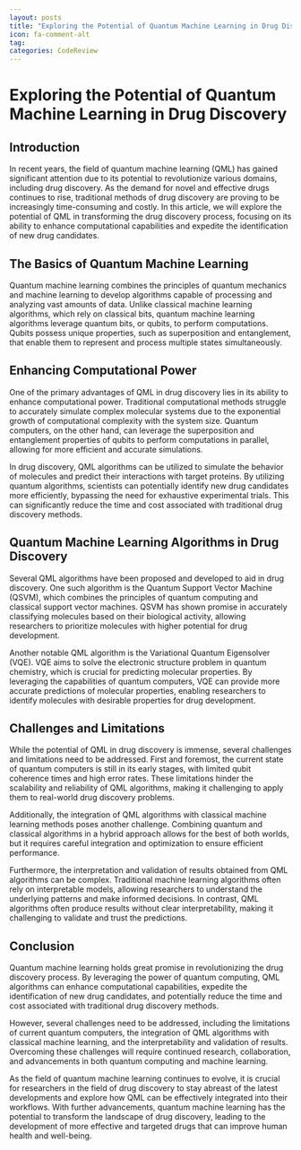 ```yaml
---
layout: posts
title: "Exploring the Potential of Quantum Machine Learning in Drug Discovery"
icon: fa-comment-alt
tag:      
categories: CodeReview
---
```



# Exploring the Potential of Quantum Machine Learning in Drug Discovery

## Introduction
In recent years, the field of quantum machine learning (QML) has gained significant attention due to its potential to revolutionize various domains, including drug discovery. As the demand for novel and effective drugs continues to rise, traditional methods of drug discovery are proving to be increasingly time-consuming and costly. In this article, we will explore the potential of QML in transforming the drug discovery process, focusing on its ability to enhance computational capabilities and expedite the identification of new drug candidates.

## The Basics of Quantum Machine Learning
Quantum machine learning combines the principles of quantum mechanics and machine learning to develop algorithms capable of processing and analyzing vast amounts of data. Unlike classical machine learning algorithms, which rely on classical bits, quantum machine learning algorithms leverage quantum bits, or qubits, to perform computations. Qubits possess unique properties, such as superposition and entanglement, that enable them to represent and process multiple states simultaneously.

## Enhancing Computational Power
One of the primary advantages of QML in drug discovery lies in its ability to enhance computational power. Traditional computational methods struggle to accurately simulate complex molecular systems due to the exponential growth of computational complexity with the system size. Quantum computers, on the other hand, can leverage the superposition and entanglement properties of qubits to perform computations in parallel, allowing for more efficient and accurate simulations.

In drug discovery, QML algorithms can be utilized to simulate the behavior of molecules and predict their interactions with target proteins. By utilizing quantum algorithms, scientists can potentially identify new drug candidates more efficiently, bypassing the need for exhaustive experimental trials. This can significantly reduce the time and cost associated with traditional drug discovery methods.

## Quantum Machine Learning Algorithms in Drug Discovery
Several QML algorithms have been proposed and developed to aid in drug discovery. One such algorithm is the Quantum Support Vector Machine (QSVM), which combines the principles of quantum computing and classical support vector machines. QSVM has shown promise in accurately classifying molecules based on their biological activity, allowing researchers to prioritize molecules with higher potential for drug development.

Another notable QML algorithm is the Variational Quantum Eigensolver (VQE). VQE aims to solve the electronic structure problem in quantum chemistry, which is crucial for predicting molecular properties. By leveraging the capabilities of quantum computers, VQE can provide more accurate predictions of molecular properties, enabling researchers to identify molecules with desirable properties for drug development.

## Challenges and Limitations
While the potential of QML in drug discovery is immense, several challenges and limitations need to be addressed. First and foremost, the current state of quantum computers is still in its early stages, with limited qubit coherence times and high error rates. These limitations hinder the scalability and reliability of QML algorithms, making it challenging to apply them to real-world drug discovery problems.

Additionally, the integration of QML algorithms with classical machine learning methods poses another challenge. Combining quantum and classical algorithms in a hybrid approach allows for the best of both worlds, but it requires careful integration and optimization to ensure efficient performance.

Furthermore, the interpretation and validation of results obtained from QML algorithms can be complex. Traditional machine learning algorithms often rely on interpretable models, allowing researchers to understand the underlying patterns and make informed decisions. In contrast, QML algorithms often produce results without clear interpretability, making it challenging to validate and trust the predictions.

## Conclusion
Quantum machine learning holds great promise in revolutionizing the drug discovery process. By leveraging the power of quantum computing, QML algorithms can enhance computational capabilities, expedite the identification of new drug candidates, and potentially reduce the time and cost associated with traditional drug discovery methods.

However, several challenges need to be addressed, including the limitations of current quantum computers, the integration of QML algorithms with classical machine learning, and the interpretability and validation of results. Overcoming these challenges will require continued research, collaboration, and advancements in both quantum computing and machine learning.

As the field of quantum machine learning continues to evolve, it is crucial for researchers in the field of drug discovery to stay abreast of the latest developments and explore how QML can be effectively integrated into their workflows. With further advancements, quantum machine learning has the potential to transform the landscape of drug discovery, leading to the development of more effective and targeted drugs that can improve human health and well-being.